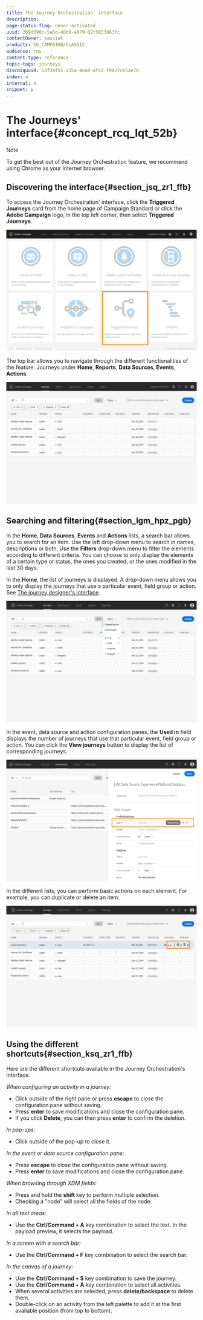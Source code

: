 ```yaml
---
title: The Journey Orchestration' interface
description: 
page-status-flag: never-activated
uuid: 269d590c-5a6d-40b9-a879-02f5033863fc
contentOwner: sauviat
products: SG_CAMPAIGN/CLASSIC
audience: rns
content-type: reference
topic-tags: journeys
discoiquuid: 5df34f55-135a-4ea8-afc2-f9427ce5ae7b
index: n
internal: n
snippet: y
---
```


# The Journeys' interface{#concept_rcq_lqt_52b}

>[!NOTE]
>
>To get the best out of the Journey Orchestration feature, we recommend using Chrome as your Internet browser.

## Discovering the interface{#section_jsq_zr1_ffb}

To access the Journey Orchestration' interface, click the **Triggered Journeys** card from the home page of Campaign Standard or click the **Adobe Campaign** logo, in the top left corner, then select **Triggered Journeys**.

![](../assets/journey1.png)  

The top bar allows you to navigate through the different functionalities of the feature: Journeys under **Home**, **Reports**, **Data Sources**, **Events**, **Actions**.

![](../assets/journey2.png)  

## Searching and filtering{#section_lgm_hpz_pgb}

In the **Home**, **Data Sources**, **Events** and **Actions** lists, a search bar allows you to search for an item. Use the left drop-down menu to search in names, descriptions or both. Use the **Filters** drop-down menu to filter the elements according to different criteria. You can choose to only display the elements of a certain type or status, the ones you created, or the ones modified in the last 30 days.

In the **Home**, the list of journeys is displayed. A drop-down menu allows you to only display the journeys that use a particular event, field group or action. See [The journey designer's interface](../building-journeys/journeyinterface.md#concept_m1g_5qt_52b).

![](../assets/journey3.png)  

In the event, data source and action configuration panes, the **Used in** field displays the number of journeys that use that particular event, field group or action. You can click the **View journeys** button to display the list of corresponding journeys.

![](../assets/journey3bis.png)  

In the different lists, you can perform basic actions on each element. For example, you can duplicate or delete an item.

![](../assets/journey4.png)  

## Using the different shortcuts{#section_ksq_zr1_ffb}

Here are the different shortcuts available in the Journey Orchestration's interface.

_When configuring an activity in a journey:_

* Click outside of the right pane or press **escape** to close the configuration pane without saving.
* Press **enter** to save modifications and close the configuration pane.
* If you click **Delete**, you can then press **enter** to confirm the deletion.

_In pop-ups:_

* Click outside of the pop-up to close it.

_In the event or data source configuration pane:_

* Press **escape** to close the configuration pane without saving.
* Press **enter** to save modifications and close the configuration pane.

_When browsing through XDM fields:_

* Press and hold the **shift** key to perform multiple selection.
* Checking a "node" will select all the fields of the node.

_In all text areas:_

* Use the **Ctrl/Command + A** key combination to select the text. In the payload preview, it selects the payload.

_In a screen with a search bar:_

* Use the **Ctrl/Command + F** key combination to select the search bar.

_In the canvas of a journey:_

* Use the **Ctrl/Command + S** key combination to save the journey.
* Use the **Ctrl/Command + A** key combination to select all activities.
* When several activities are selected, press **delete/backspace** to delete them.
* Double-click on an activity from the left palette to add it at the first available position (from top to bottom).
